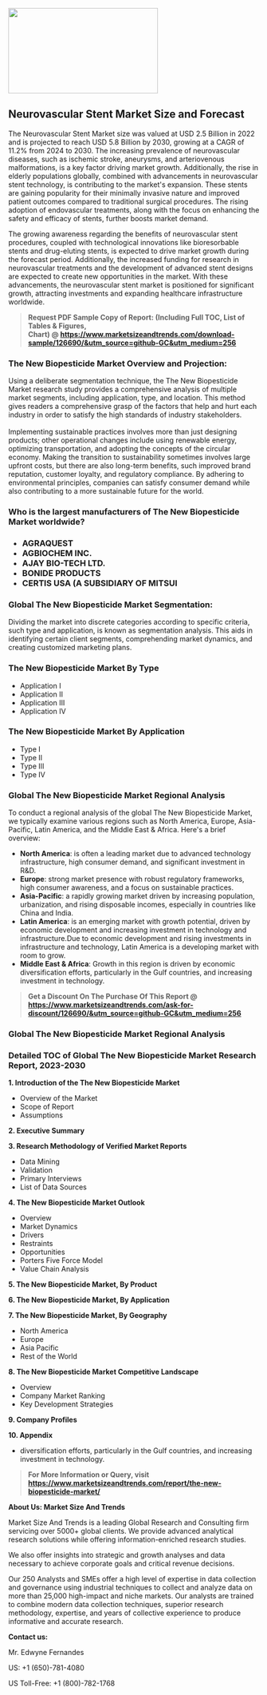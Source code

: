 <p><img class="alignnone size-medium wp-image-20088" src="https://ffe5etoiles.com/wp-content/uploads/2024/12/MST1-300x171.png" alt="" width="300" height="171" /></p><h2>Neurovascular Stent Market Size and Forecast</h2><p>The Neurovascular Stent Market size was valued at USD 2.5 Billion in 2022 and is projected to reach USD 5.8 Billion by 2030, growing at a CAGR of 11.2% from 2024 to 2030. The increasing prevalence of neurovascular diseases, such as ischemic stroke, aneurysms, and arteriovenous malformations, is a key factor driving market growth. Additionally, the rise in elderly populations globally, combined with advancements in neurovascular stent technology, is contributing to the market's expansion. These stents are gaining popularity for their minimally invasive nature and improved patient outcomes compared to traditional surgical procedures. The rising adoption of endovascular treatments, along with the focus on enhancing the safety and efficacy of stents, further boosts market demand.</p><p>The growing awareness regarding the benefits of neurovascular stent procedures, coupled with technological innovations like bioresorbable stents and drug-eluting stents, is expected to drive market growth during the forecast period. Additionally, the increased funding for research in neurovascular treatments and the development of advanced stent designs are expected to create new opportunities in the market. With these advancements, the neurovascular stent market is positioned for significant growth, attracting investments and expanding healthcare infrastructure worldwide.</p></p><blockquote id="" class=""><strong>Request PDF Sample Copy of Report: (Including Full TOC, List of Tables &amp; Figures, Chart)&nbsp;@&nbsp;<strong><a href="https://www.marketsizeandtrends.com/download-sample/126690/&utm_source=github-GC&utm_medium=256" target="_blank">https://www.marketsizeandtrends.com/download-sample/126690/&utm_source=github-GC&utm_medium=256</a></strong></strong></blockquote><h3 id="" class="">The New Biopesticide Market&nbsp;Overview and Projection:</h3><p id="" class="">Using a deliberate segmentation technique, the The New Biopesticide Market research study provides a comprehensive analysis of multiple market segments, including application, type, and location. This method gives readers a comprehensive grasp of the factors that help and hurt each industry in order to satisfy the high standards of industry stakeholders. <br /> <br />Implementing sustainable practices involves more than just designing products; other operational changes include using renewable energy, optimizing transportation, and adopting the concepts of the circular economy. Making the transition to sustainability sometimes involves large upfront costs, but there are also long-term benefits, such improved brand reputation, customer loyalty, and regulatory compliance. By adhering to environmental principles, companies can satisfy consumer demand while also contributing to a more sustainable future for the world.</p><h3 id="" class="">Who is the largest manufacturers of&nbsp;The New Biopesticide Market worldwide?</h3><h3 class=""><p><ul><li>AGRAQUEST </li><li> AGBIOCHEM INC. </li><li> AJAY BIO-TECH LTD. </li><li> BONIDE PRODUCTS </li><li> CERTIS USA (A SUBSIDIARY OF MITSUI</li></ul></p></h3><h3 id="" class="">Global&nbsp;The New Biopesticide Market Segmentation:</h3><p id="" class="">Dividing the market into discrete categories according to specific criteria, such type and application, is known as segmentation analysis. This aids in identifying certain client segments, comprehending market dynamics, and creating customized marketing plans.</p><h3 id="" class="">The New Biopesticide Market&nbsp;By Type</h3><p><p><ul><li>Application I</li><li> Application II</li><li> Application III</li><li> Application IV</p></li></ul></p></p><h3 id="" class="">The New Biopesticide Market&nbsp;By Application</h3><p class=""><p><ul><li>Type I</li><li> Type II</li><li> Type III</li><li> Type IV</li></ul></p></p><h3 id="" class="">Global The New Biopesticide Market Regional Analysis</h3><p id="" class="">To conduct a regional analysis of the global The New Biopesticide Market, we typically examine various regions such as North America, Europe, Asia-Pacific, Latin America, and the Middle East &amp; Africa. Here's a brief overview:</p><ul><li><strong>North America</strong>: is often a leading market due to advanced technology infrastructure, high consumer demand, and significant investment in R&amp;D.</li><li><strong>Europe</strong>: strong market presence with robust regulatory frameworks, high consumer awareness, and a focus on sustainable practices.</li><li><strong>Asia-Pacific</strong>: a rapidly growing market driven by increasing population, urbanization, and rising disposable incomes, especially in countries like China and India.</li><li><strong>Latin America</strong>: is an emerging market with growth potential, driven by economic development and increasing investment in technology and infrastructure.Due to economic development and rising investments in infrastructure and technology, Latin America is a developing market with room to grow.</li><li><strong>Middle East &amp; Africa</strong>: Growth in this region is driven by economic diversification efforts, particularly in the Gulf countries, and increasing investment in technology.</li></ul><blockquote id="" class=""><strong>Get a Discount On The Purchase Of This Report @ <strong><a href="https://www.marketsizeandtrends.com/ask-for-discount/126690/&utm_source=github-GC&utm_medium=256" target="_blank">https://www.marketsizeandtrends.com/ask-for-discount/126690/&utm_source=github-GC&utm_medium=256</a></strong></strong></blockquote><h3 id="" class="">Global The New Biopesticide Market Regional Analysis</h3><h3 id="" class="">Detailed TOC of Global The New Biopesticide Market Research Report, 2023-2030</h3><p id="" class=""><strong>1. Introduction of the The New Biopesticide Market</strong></p><ul><li>Overview of the Market</li><li>Scope of Report</li><li>Assumptions</li></ul><p id="" class=""><strong>2. Executive Summary</strong></p><p id="" class=""><strong>3. Research Methodology of Verified Market Reports</strong></p><ul><li>Data Mining</li><li>Validation</li><li>Primary Interviews</li><li>List of Data Sources</li></ul><p id="" class=""><strong>4. The New Biopesticide Market Outlook</strong></p><ul><li>Overview</li><li>Market Dynamics</li><li>Drivers</li><li>Restraints</li><li>Opportunities</li><li>Porters Five Force Model</li><li>Value Chain Analysis</li></ul><p id="" class=""><strong>5. The New Biopesticide Market, By Product</strong></p><p id="" class=""><strong>6. The New Biopesticide Market, By Application</strong></p><p id="" class=""><strong>7. The New Biopesticide Market, By Geography</strong></p><ul><li>North America</li><li>Europe</li><li>Asia Pacific</li><li>Rest of the World</li></ul><p id="" class=""><strong>8. The New Biopesticide Market Competitive Landscape</strong></p><ul><li>Overview</li><li>Company Market Ranking</li><li>Key Development Strategies</li></ul><p id="" class=""><strong>9. Company Profiles</strong></p><p id="" class=""><strong>10. Appendix</strong></p><ul><li>diversification efforts, particularly in the Gulf countries, and increasing investment in technology.</li></ul><blockquote id="" class=""><strong>For More Information or Query, visit <strong><strong><a href="https://www.marketsizeandtrends.com/report/the-new-biopesticide-market/" target="_blank">https://www.marketsizeandtrends.com/report/the-new-biopesticide-market/</a></strong></strong></strong></blockquote><p id="" class=""><strong>About Us: Market Size And Trends</strong></p><p id="" class="">Market Size And Trends is a leading Global Research and Consulting firm servicing over 5000+ global clients. We provide advanced analytical research solutions while offering information-enriched research studies.</p><p id="" class="">We also offer insights into strategic and growth analyses and data necessary to achieve corporate goals and critical revenue decisions.</p><p id="" class="">Our 250 Analysts and SMEs offer a high level of expertise in data collection and governance using industrial techniques to collect and analyze data on more than 25,000 high-impact and niche markets. Our analysts are trained to combine modern data collection techniques, superior research methodology, expertise, and years of collective experience to produce informative and accurate research.</p><p id="" class=""><strong>Contact us:</strong></p><p id="" class="">Mr. Edwyne Fernandes</p><p id="" class="">US: +1 (650)-781-4080</p><p id="" class="">US Toll-Free: +1 (800)-782-1768</p>
